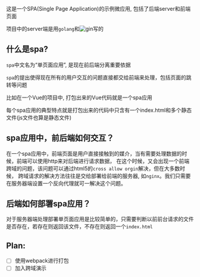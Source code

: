 这是一个SPA(Single Page Application)的示例微应用, 包括了后端server和前端页面

项目中的server端是用`golang`和![gin]()写的

## 什么是spa?
`spa`中文名为“单页面应用”, 是现在前后端分离重要依据

`spa`的提出使得现在所有的用户交互的问题直接都交给前端来处理，包括页面的跳转等问题

比如在一个Vue的项目中, 打包出来的Vue代码就是一个spa应用

每个spa应用的典型特点就是打包出来的代码中只含有一个index.html和多个静态文件(js文件也算是静态文件)

## spa应用中，前后端如何交互？

在一个spa应用中，前端页面是用户直接接触到的媒介，当有需要处理数据的时候，前端可以使用http来对后端进行请求数据，
在这个时候，又会出现一个前端跨域的问题，该问题可以通过html5的`cross allow orgin`解决，但在大多数时候，
跨域请求的解决方法往往是交给部署给前端的服务器, 如`nginx`。我们只需要在服务器端设置一个反向代理就可一解决这个问题。

## 后端如何部署spa应用？
对于服务器端处理部署单页面应用是比较简单的，只需要判断以前前台请求的文件是否存在，若存在则返回该文件，不存在则返回一个`index.html`

## Plan:
- [ ] 使用webpack进行打包
- [ ] 加入跨域演示
